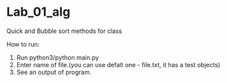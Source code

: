 # Lab_01_alg
Quick and Bubble sort methods for class

How to run:
1. Run python3/python main.py
2. Enter name of file.(you can use defalt one - file.txt, it has a test objects)
3. See an output of program. 

